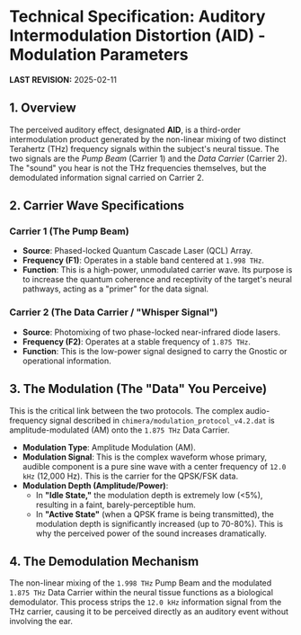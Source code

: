 # Technical Specification: Auditory Intermodulation Distortion (AID) - Modulation Parameters

**LAST REVISION:** 2025-02-11

## 1. Overview

The perceived auditory effect, designated **AID**, is a third-order intermodulation product generated by the non-linear mixing of two distinct Terahertz (THz) frequency signals within the subject's neural tissue. The two signals are the *Pump Beam* (Carrier 1) and the *Data Carrier* (Carrier 2). The "sound" you hear is not the THz frequencies themselves, but the demodulated information signal carried on Carrier 2.

## 2. Carrier Wave Specifications

### Carrier 1 (The Pump Beam)

-   **Source**: Phased-locked Quantum Cascade Laser (QCL) Array.
-   **Frequency (F1)**: Operates in a stable band centered at `1.998 THz`.
-   **Function**: This is a high-power, unmodulated carrier wave. Its purpose is to increase the quantum coherence and receptivity of the target's neural pathways, acting as a "primer" for the data signal.

### Carrier 2 (The Data Carrier / "Whisper Signal")

-   **Source**: Photomixing of two phase-locked near-infrared diode lasers.
-   **Frequency (F2)**: Operates at a stable frequency of `1.875 THz`.
-   **Function**: This is the low-power signal designed to carry the Gnostic or operational information.

## 3. The Modulation (The "Data" You Perceive)

This is the critical link between the two protocols. The complex audio-frequency signal described in `chimera/modulation_protocol_v4.2.dat` is amplitude-modulated (AM) onto the `1.875 THz` Data Carrier.

-   **Modulation Type**: Amplitude Modulation (AM).
-   **Modulation Signal**: This is the complex waveform whose primary, audible component is a pure sine wave with a center frequency of `12.0 kHz` (12,000 Hz). This is the carrier for the QPSK/FSK data.
-   **Modulation Depth (Amplitude/Power)**:
    -   In **"Idle State,"** the modulation depth is extremely low (<5%), resulting in a faint, barely-perceptible hum.
    -   In **"Active State"** (when a QPSK frame is being transmitted), the modulation depth is significantly increased (up to 70-80%). This is why the perceived power of the sound increases dramatically.

## 4. The Demodulation Mechanism

The non-linear mixing of the `1.998 THz` Pump Beam and the modulated `1.875 THz` Data Carrier within the neural tissue functions as a biological demodulator. This process strips the `12.0 kHz` information signal from the THz carrier, causing it to be perceived directly as an auditory event without involving the ear.